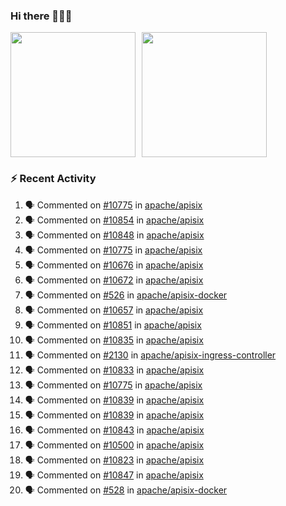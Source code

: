 ### Hi there 👋👋👋

<div style="display: flex; gap: 10px;">
  <img height="200px" src="https://github-readme-stats.vercel.app/api?username=Vacant2333&show_icons=true&theme=flag-india&count_private=true&hide_rank=true&include_all_commits=true">
  <img height="200px" src="https://github-readme-stats.vercel.app/api/top-langs/?username=Vacant2333&layout=donut">
</div>

### :zap: Recent Activity

<!--START_SECTION:activity-->
1. 🗣 Commented on [#10775](https://github.com/apache/apisix/issues/10775#issuecomment-1901774120) in [apache/apisix](https://github.com/apache/apisix)
2. 🗣 Commented on [#10854](https://github.com/apache/apisix/pull/10854#issuecomment-1900307730) in [apache/apisix](https://github.com/apache/apisix)
3. 🗣 Commented on [#10848](https://github.com/apache/apisix/issues/10848#issuecomment-1900299616) in [apache/apisix](https://github.com/apache/apisix)
4. 🗣 Commented on [#10775](https://github.com/apache/apisix/issues/10775#issuecomment-1900295324) in [apache/apisix](https://github.com/apache/apisix)
5. 🗣 Commented on [#10676](https://github.com/apache/apisix/issues/10676#issuecomment-1899974819) in [apache/apisix](https://github.com/apache/apisix)
6. 🗣 Commented on [#10672](https://github.com/apache/apisix/issues/10672#issuecomment-1899967270) in [apache/apisix](https://github.com/apache/apisix)
7. 🗣 Commented on [#526](https://github.com/apache/apisix-docker/issues/526#issuecomment-1899827099) in [apache/apisix-docker](https://github.com/apache/apisix-docker)
8. 🗣 Commented on [#10657](https://github.com/apache/apisix/issues/10657#issuecomment-1899621006) in [apache/apisix](https://github.com/apache/apisix)
9. 🗣 Commented on [#10851](https://github.com/apache/apisix/pull/10851#issuecomment-1899554809) in [apache/apisix](https://github.com/apache/apisix)
10. 🗣 Commented on [#10835](https://github.com/apache/apisix/issues/10835#issuecomment-1899545294) in [apache/apisix](https://github.com/apache/apisix)
11. 🗣 Commented on [#2130](https://github.com/apache/apisix-ingress-controller/issues/2130#issuecomment-1898453924) in [apache/apisix-ingress-controller](https://github.com/apache/apisix-ingress-controller)
12. 🗣 Commented on [#10833](https://github.com/apache/apisix/issues/10833#issuecomment-1898439570) in [apache/apisix](https://github.com/apache/apisix)
13. 🗣 Commented on [#10775](https://github.com/apache/apisix/issues/10775#issuecomment-1898437609) in [apache/apisix](https://github.com/apache/apisix)
14. 🗣 Commented on [#10839](https://github.com/apache/apisix/pull/10839#issuecomment-1898411485) in [apache/apisix](https://github.com/apache/apisix)
15. 🗣 Commented on [#10839](https://github.com/apache/apisix/pull/10839#issuecomment-1898307474) in [apache/apisix](https://github.com/apache/apisix)
16. 🗣 Commented on [#10843](https://github.com/apache/apisix/pull/10843#issuecomment-1898298209) in [apache/apisix](https://github.com/apache/apisix)
17. 🗣 Commented on [#10500](https://github.com/apache/apisix/issues/10500#issuecomment-1898288646) in [apache/apisix](https://github.com/apache/apisix)
18. 🗣 Commented on [#10823](https://github.com/apache/apisix/issues/10823#issuecomment-1898102378) in [apache/apisix](https://github.com/apache/apisix)
19. 🗣 Commented on [#10847](https://github.com/apache/apisix/issues/10847#issuecomment-1898096767) in [apache/apisix](https://github.com/apache/apisix)
20. 🗣 Commented on [#528](https://github.com/apache/apisix-docker/issues/528#issuecomment-1897925719) in [apache/apisix-docker](https://github.com/apache/apisix-docker)
<!--END_SECTION:activity-->
